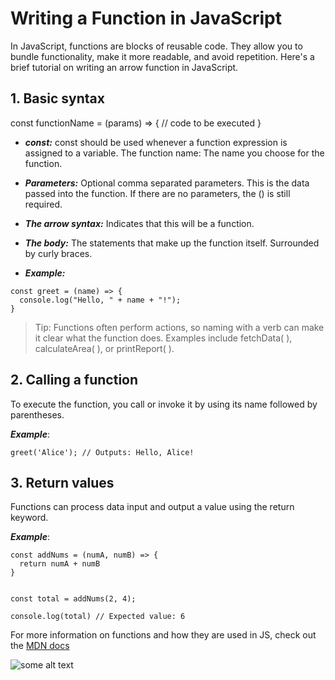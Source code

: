 # Writing a Function in JavaScript

In JavaScript, functions are blocks of reusable code. They allow you to bundle functionality, make it more readable, and avoid repetition. Here's a brief tutorial on writing an arrow function in JavaScript.

## 1. Basic syntax

const functionName = (params) => {
  // code to be executed
}

- ***const:*** const should be used whenever a function expression is assigned to a variable.
The function name: The name you choose for the function.
- ***Parameters:*** Optional comma separated parameters. This is the data passed into the function. If there are no parameters, the () is still required.
- ***The arrow syntax:*** Indicates that this will be a function.
- ***The body:*** The statements that make up the function itself. Surrounded by curly braces.

- ***Example:***


```
const greet = (name) => {
  console.log("Hello, " + name + "!");
}
```

> Tip: Functions often perform actions, so naming with a verb can make it clear what the function does. Examples include fetchData( ), calculateArea( ), or printReport( ). 

## 2. Calling a function

To execute the function, you call or invoke it by using its name followed by parentheses.

***Example***:
```
greet('Alice'); // Outputs: Hello, Alice!
```

## 3. Return values

Functions can process data input and output a value using the return keyword.

***Example***: 
```
const addNums = (numA, numB) => {
  return numA + numB
}


const total = addNums(2, 4);

console.log(total) // Expected value: 6
```

For more information on functions and how they are used in JS, check out the [MDN docs]


[MDN docs]: [https://developer.mozilla.org/en-US/docs/Web/JavaScript/Guide/Functions]



![some alt text](https://images.unsplash.com/photo-1751755359997-40f4fb2293cd?q=80&w=764&auto=format&fit=crop&ixlib=rb-4.1.0&ixid=M3wxMjA3fDB8MHxwaG90by1wYWdlfHx8fGVufDB8fHx8fA%3D%3D)